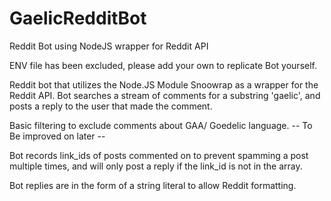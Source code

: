 # GaelicRedditBot
Reddit Bot using NodeJS wrapper for Reddit API

ENV file has been excluded, please add your own to replicate Bot yourself.

Reddit bot that utilizes the Node.JS Module Snoowrap as a wrapper for the 
Reddit API. Bot searches a stream of comments for a substring 'gaelic', and
posts a reply to the user that made the comment. 

Basic filtering to exclude comments about GAA/ Goedelic language. -- To Be improved on later --

Bot records link_ids of posts commented on to prevent spamming a post multiple times, and will 
only post a reply if the link_id is not in the array. 

Bot replies are in the form of a string literal to allow Reddit formatting.
